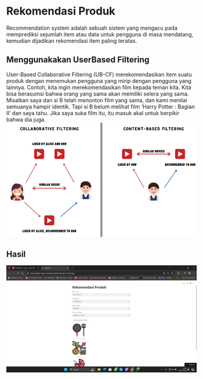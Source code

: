 # Rekomendasi Produk
Recommendation system adalah sebuah sistem yang mengacu pada memprediksi sejumlah item atau data untuk pengguna di masa mendatang, kemudian dijadikan rekomendasi item paling teratas. 

## Menggunakakan UserBased Filtering 
User-Based Collaborative Filtering (UB-CF) merekomendasikan item suatu produk dengan menemukan pengguna yang mirip dengan pengguna yang lainnya. Contoh, kita ingin merekomendasikan film kepada teman kita. Kita bisa berasumsi bahwa orang yang sama akan memiliki selera yang sama. Misalkan saya dan si B telah menonton film yang sama, dan kami menilai semuanya hampir identik. Tapi si B belum melihat film ‘Harry Potter : Bagian II’ dan saya tahu. Jika saya suka film itu, itu masuk akal untuk berpikir bahwa dia juga.
![alt text](https://github.com/taufiq26127/rekomendasi-produk/blob/main/apps/user-based.png?raw=true)

## Hasil
![alt text](https://github.com/taufiq26127/rekomendasi-produk/blob/main/apps/view.jpg?raw=true)


